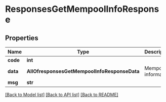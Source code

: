 # ResponsesGetMempoolInfoResponse

## Properties
Name | Type | Description | Notes
------------ | ------------- | ------------- | -------------
**code** | **int** |  | [optional] 
**data** | **AllOfresponsesGetMempoolInfoResponseData** | Mempool information | [optional] 
**msg** | **str** |  | [optional] 

[[Back to Model list]](../README.md#documentation-for-models) [[Back to API list]](../README.md#documentation-for-api-endpoints) [[Back to README]](../README.md)

